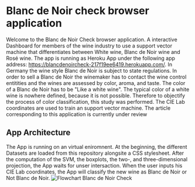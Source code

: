 # Blanc de Noir check browser application 
Welcome to the Blanc de Noir Check browser application. A interactive Dashboard for members of the wine industry to use a support vector machine that differentiates between White wine, Blanc de Noir wine and Rosé wine. The app is running as Heroku App under the following app address: https://blancdenoircheck-217f19ee6419.herokuapp.com/.
In Germany the wine style Blanc de Noir is subject to state regulations. In order to sell a Blanc de Noir the winemaker has to contact the wine control entitities and the wines are assessed by color, aroma, and taste. The color of a Blanc de Noir has to be "Like a white wine". The typical color of a white wine is nowhere defined, because it is not possible. Therefore to objectify the process of color classification, this study was performed. The CIE Lab coordinates are used to train an support vector machine. The article corresponding to this application is currently under review

## App Architecture
The App is running on an virtual eniromnent. At the beginning, the different Datasets are loaded from this repository alongsite a CSS stylesheet. After the computation of the SVM, the boxplots, the two-, and three-dimensional projection, the App waits for unser intersaction. When the user inputs his CIE Lab coordinates, the App will classify the new wine as Blanc de Noir or Not Blanc de Noir. 
![Flowchart Blanc de Noir Check](https://github.com/Der-Hensel/Blanc_de_Noir_check/assets/109506200/902acbf3-a5b7-4cfb-915c-f7405250002a)
